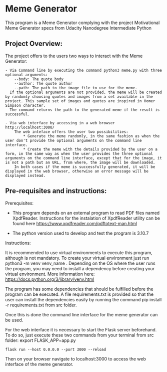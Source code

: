 # Meme Generator

This program is a Meme Generator complying with the project Motivational Meme Generator specs from Udacity Nanodegree Intermediate Python

## Project Overview:

The project offers to the users two ways to interact with the Meme Generator:

    - Via Command line by executing the command python3 meme.py with three optional arguments:
        --body: The quote body
        --author: The quote author
        --path: The path to the image file to use for the meme.
      If the optional arguments are not provided, the meme will be created by randomly choosing quotes and images from a set available in the project. This sample set of images and quotes are inspired in Homer Simpson character.
      The command returns the path to the generated meme if the result is successful.

    - Via web interface by accessing in a web browser http://localhost:3000/
        The web inteface offers the user two possibilities:
            * Generate the meme randomly, in the same fashion as when the user don't provide the optional arguments on the command line interface. 
            * Create the meme with the details provided by the user on a form, in the same way as when the user provides the three optional arguments on the command line interface, except that for the image, it is not a path but an URL, from where, the image will be downloaded.
        In both cases if the meme is successfully generated, it will be displayed in the web browser, otherwise an error message will be displayed instead.

## Pre-requisites and instructions:

Prerequisites:

- This program depends on an external program to read PDF files named XpdfReader. Instructions for the instalation of XpdfReader utility can be found here https://www.xpdfreader.com/pdftotext-man.html  

- The python version used to develop and test the program is 3.10.7


Instructions:

It is recommended to use virtual environments to execute this program, although is not mandatory. To create your virtual environment just run python3 -m venv venv_name . Depending on the OS where the user runs the program, you may need to install a dependency before creating your virtual environment. More information here: https://docs.python.org/3/library/venv.html

The program has some dependencies that should be fulfilled before the program can be executed. A file requirements.txt is provided so that the user can install the dependencies easily by running the command pip install -r requirements.txt from src folder.

Once this is done the command line interface for the meme generator can be used.

For the web interface it is necessary to start the Flask server beforehand. To do so, just execute these two commands from your terminal from src folder: 
    export FLASK_APP=app.py
    
    flask run --host 0.0.0.0 --port 3000 --reload

Then on your browser navigate to localhost:3000 to access the web interface of the meme generator.

